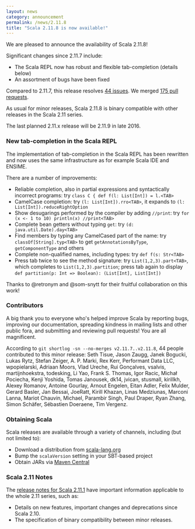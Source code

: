```yaml
---
layout: news
category: announcement
permalink: /news/2.11.8
title: "Scala 2.11.8 is now available!"
---
```


We are pleased to announce the availability of Scala 2.11.8!

Significant changes since 2.11.7 include:

* The Scala REPL now has robust and flexible tab-completion (details below)
* An assortment of bugs have been fixed

Compared to 2.11.7, this release resolves [44 issues](https://issues.scala-lang.org/issues/?jql=project%20%3D%20SI%20AND%20resolution%20%3D%20Fixed%20AND%20fixVersion%20in%20%28%22Scala%202.11.8%22%29%20ORDER%20BY%20component%20ASC%2C%20priority%20DESC).  We merged [175 pull requests](https://github.com/scala/scala/pulls?q=is%3Apr+is%3Amerged+milestone%3A2.11.8).

As usual for minor releases, Scala 2.11.8 is binary compatible with other releases in the Scala 2.11 series.

The last planned 2.11.x release will be 2.11.9 in late 2016.

### New tab-completion in the Scala REPL

The implementation of tab-completion in the Scala REPL has been rewritten and now uses the same infrastructure as for example Scala IDE and ENSIME.

There are a number of improvements:

* Reliable completion, also in partial expressions and syntactically incorrect programs: try `class C { def f(l: List[Int]) = l.<TAB>`
* CamelCase completion: try `(l: List[Int]).rro<TAB>`, it expands to `(l: List[Int]).reduceRightOption`
* Show desugarings performed by the compiler by adding `//print`: try `for (x <- 1 to 10) println(x) //print<TAB>`
* Complete bean getters without typing `get`: try `(d: java.util.Date).day<TAB>`
* Find members by typing any CamelCased part of the name: try `classOf[String].typ<TAB>` to get `getAnnotationsByType`, `getComponentType` and others
* Complete non-qualified names, including types: try `def f(s: Str<TAB>`
* Press tab twice to see the method signature: try `List(1,2,3).part<TAB>`, which completes to `List(1,2,3).partition`; press tab again to display `def partition(p: Int => Boolean): (List[Int], List[Int])`

Thanks to @retronym and @som-snytt for their fruitful collaboration on this work!

### Contributors

A big thank you to everyone who's helped improve Scala by reporting bugs, improving our documentation, spreading kindness in mailing lists and other public fora, and submitting and reviewing pull requests! You are all magnificent.

According to `git shortlog -sn --no-merges v2.11.7..v2.11.8`, 44 people contributed to this minor release: Seth Tisue, Jason Zaugg, Janek Bogucki, Lukas Rytz, Stefan Zeiger, A. P. Marki, Rex Kerr, Performant Data LLC, wpopielarski, Adriaan Moors, Vlad Ureche, Rui Gonçalves, vsalvis, martijnhoekstra, todesking, Li Yao, Frank S. Thomas, Igor Racic, Michał Pociecha, Kenji Yoshida, Tomas Janousek, dk14, jvican, stusmall, kirillkh, Alexey Romanov, Antoine Gourlay, Arnout Engelen, Eitan Adler, Felix Mulder, Gerard Basler, Jan Bessai, JoeRatt, Kirill Khazan, Linas Medziunas, Marconi Lanna, Mariot Chauvin, Michael, Parambir Singh, Paul Draper, Ryan Zhang, Simon Schäfer, Sébastien Doeraene, Tim Vergenz.

### Obtaining Scala

Scala releases are available through a variety of channels, including (but not limited to):

* Download a distribution from [scala-lang.org](http://scala-lang.org/download/2.11.8.html)
* Bump the `scalaVersion` setting in your SBT-based project
* Obtain JARs via [Maven Central](http://search.maven.org/#search%7Cga%7C1%7Cg%3A%22org.scala-lang%22%20AND%20v%3A%222.11.8%22)

### Scala 2.11 Notes

The [release notes for Scala 2.11.1](http://scala-lang.org/news/2.11.1) have important information applicable to the whole 2.11 series, such as:

* Details on new features, important changes and deprecations since Scala 2.10.
* The specification of binary compatibility between minor releases.
